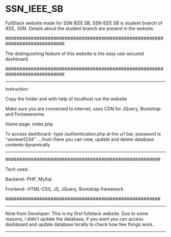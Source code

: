 # SSN_IEEE_SB
FullStack website made for SSN IEEE SB, SSN IEEE SB is student branch of IEEE, SSN.  Details about the student branch are present in the website.

#############################################################################

The distinguishing feature of this website is the easy use-secured dashboard.

#############################################################################

--------------------------------------------------------------------------------------------------------
Instruction:

Copy the folder and with help of localhost run the website

Make sure you are connected to internet, uses CDN for JQuery, Bootstrap and Fontawesome.

Home page: index.php

To access dashboard- type /authentication.php at the url bar, password is "ssnieee1234"
....from there you can view, update and delete database contents dynamically


---------------------------------------------------------------------------------------------------------

#######################################################

Tech used:

Backend- PHP, MySql

Frontend- HTML-CSS, JS, JQuery, Bootstrap framework.

#######################################################

-----------------------------------------------------------------------------------------------------------

Note from Developer:
This is my first fullstack website. Due to some reasons, I didn't update the database, if you want you can 
access dashboard and update database locally to check how few things work.

-----------------------------------------------------------------------------------------------------------

